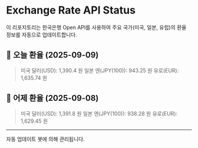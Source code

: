 
# Exchange Rate API Status

이 리포지토리는 한국은행 Open API를 사용하여 주요 국가(미국, 일본, 유럽)의 환율 정보를 자동으로 업데이트합니다.

## 📅 오늘 환율 (2025-09-09)
> 미국 달러(USD): 1,390.4 원
> 일본 엔(JPY(100)): 943.25 원
> 유로(EUR): 1,635.74 원

## 📅 어제 환율 (2025-09-08)
> 미국 달러(USD): 1,391.8 원
> 일본 엔(JPY(100)): 938.28 원
> 유로(EUR): 1,629.45 원

---
자동 업데이트 봇에 의해 관리됩니다.
